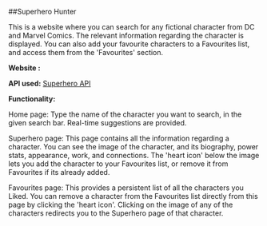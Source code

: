 ##Superhero Hunter

This is a website where you can search for any fictional character from DC and Marvel Comics. The relevant information regarding the character is displayed. You can also add your favourite characters to a Favourites list, and access them from the 'Favourites' section.

**Website :** 

**API used:** [Superhero API](https://www.superheroapi.com/)

**Functionality:**

Home page: Type the name of the character you want to search, in the given search bar. Real-time suggestions are provided.

Superhero page: This page contains all the information regarding a character. You can see the image of the character, and its biography, power stats, appearance, work, and connections. The 'heart icon' below the image lets you add the character to your Favourites list, or remove it from Favourites if its already added.

Favourites page: This provides a persistent list of all the characters you Liked. You can remove a character from the Favourites list directly from this page by clicking the 'heart icon'. Clicking on the image of any of the characters redirects you to the Superhero page of that character.
